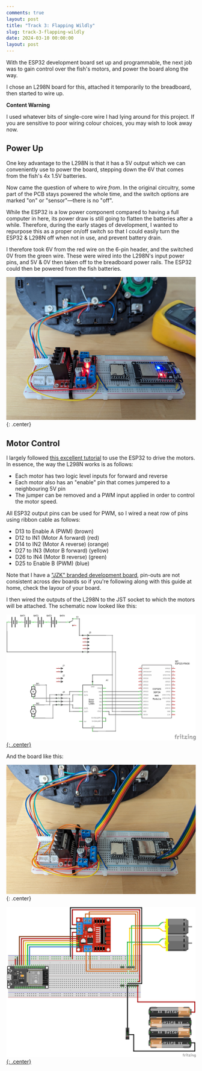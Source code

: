 ```yaml
---
comments: true
layout: post
title: "Track 3: Flapping Wildly"
slug: track-3-flapping-wildly
date: 2024-03-10 00:00:00
layout: post
---
```


With the ESP32 development board set up and programmable, the next job was to gain control over the fish's motors, and power the board along the way.

I chose an L298N board for this, attached it temporarily to the breadboard, then started to wire up.

<div class="warning"><p><strong>Content Warning</strong></p><p>I used whatever bits of single-core wire I had lying around for this project. If you are sensitive to poor wiring colour choices, you may wish to look away now.</p></div>

## Power Up

One key advantage to the L298N is that it has a 5V output which we can conveniently use to power the board, stepping down the 6V that comes from the fish's 4x 1.5V batteries.

Now came the question of where to wire *from*. In the original circuitry, some part of the PCB stays powered the whole time, and the switch options are marked "on" or "sensor"&mdash;there is no "off".

While the ESP32 is a low power component compared to having a full computer in here, its power draw is still going to flatten the batteries after a while. Therefore, during the early stages of development, I wanted to repurpose this as a proper on/off switch so that I could easily turn the ESP32 & L298N off when not in use, and prevent battery drain.

I therefore took 6V from the red wire on the 6-pin header, and the switched 0V from the green wire. These were wired into the L298N's input power pins, and 5V & 0V then taken off to the breadboard power rails. The ESP32 could then be powered from the fish batteries.

![Rear shell of Billy Bass with breadboard in front. The breadboard has a motor driver and microprocessor board, both powered.](/projects/big-mouth-phatt-bass/8.jpg){: .center}

## Motor Control

I largely followed [this excellent tutorial](https://randomnerdtutorials.com/esp32-dc-motor-l298n-motor-driver-control-speed-direction/) to use the ESP32 to drive the motors. In essence, the way the L298N works is as follows:

* Each motor has two logic level inputs for forward and reverse
* Each motor also has an "enable" pin that comes jumpered to a neighbouring 5V pin
* The jumper can be removed and a PWM input applied in order to control the motor speed.

All ESP32 output pins can be used for PWM, so I wired a neat row of pins using ribbon cable as follows:

* D13 to Enable A (PWM) (brown)
* D12 to IN1 (Motor A forward) (red)
* D14 to IN2 (Motor A reverse) (orange)
* D27 to IN3 (Motor B forward) (yellow)
* D26 to IN4 (Motor B reverse) (green)
* D25 to Enable B (PWM) (blue)

Note that I have a ["JZK" branded development board](https://www.amazon.co.uk/ESP-32S-Development-2-4GHz-Bluetooth-Antenna/dp/B071JR9WS9/), pin-outs are not consistent across dev boards so if you're following along with this guide at home, check the layour of your board.

I then wired the outputs of the L298N to the JST socket to which the motors will be attached. The schematic now looked like this:

[![Wiring diagram](/projects/big-mouth-phatt-bass/fritzing-motors_schem.png){: .center}](/projects/big-mouth-phatt-bass/fritzing-motors_schem.png)

And the board like this:

![Rear shell of Billy Bass with breadboard in front. The breadboard has a motor driver and microprocessor board, and a mess of wiring.](/projects/big-mouth-phatt-bass/9.jpg){: .center}

[![Breadboard layout diagram](/projects/big-mouth-phatt-bass/fritzing-motors_bb.png){: .center}](/projects/big-mouth-phatt-bass/fritzing-motors_bb.png)
